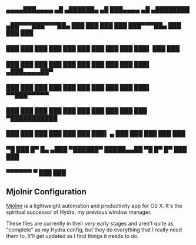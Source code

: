 ###   ▄▄▄▄███▄▄▄▄        ▄█  ▄██████▄   ▄█       ███▄▄▄▄    ▄█     ▄████████ 
### ▄██▀▀▀███▀▀▀██▄     ███ ███    ███ ███       ███▀▀▀██▄ ███    ███    ███ 
### ███   ███   ███     ███ ███    ███ ███       ███   ███ ███▌   ███    ███ 
### ███   ███   ███     ███ ███    ███ ███       ███   ███ ███▌  ▄███▄▄▄▄██▀ 
### ███   ███   ███     ███ ███    ███ ███       ███   ███ ███▌ ▀▀███▀▀▀▀▀   
### ███   ███   ███     ███ ███    ███ ███       ███   ███ ███  ▀███████████ 
### ███   ███   ███     ███ ███    ███ ███▌    ▄ ███   ███ ███    ███    ███ 
###  ▀█   ███   █▀  █▄ ▄███  ▀██████▀  █████▄▄██  ▀█   █▀  █▀     ███    ███ 
###                 ▀▀▀▀▀▀             ▀                          ███    ███ 

## Mjolnir Configuration

[Mjolnir](https://github.com/mjolnir-io/mjolnir) is a lightweight automation and 
productivity app for OS X. It's the spiritual successor of Hydra, my previous 
window manager. 

These files are currently in their *very* early stages and aren't quite as 
"complete" as my Hydra config, but they do everything that I really need them to. 
It'll get updated as I find things it needs to do.
